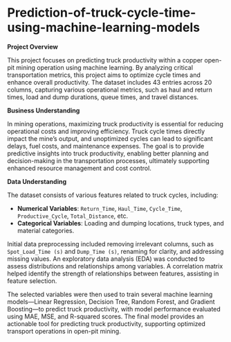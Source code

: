 # Prediction-of-truck-cycle-time-using-machine-learning-models

**Project Overview** 

This project focuses on predicting truck productivity within a copper open-pit mining operation using machine learning. By analyzing critical transportation metrics, this project aims to optimize cycle times and enhance overall productivity. The dataset includes 43 entries across 20 columns, capturing various operational metrics, such as haul and return times, load and dump durations, queue times, and travel distances.  

**Business Understanding**  

In mining operations, maximizing truck productivity is essential for reducing operational costs and improving efficiency. Truck cycle times directly impact the mine’s output, and unoptimized cycles can lead to significant delays, fuel costs, and maintenance expenses. The goal is to provide predictive insights into truck productivity, enabling better planning and decision-making in the transportation processes, ultimately supporting enhanced resource management and cost control.  

**Data Understanding**  

The dataset consists of various features related to truck cycles, including:
- **Numerical Variables**: `Return_Time`, `Haul_Time`, `Cycle_Time`, `Productive_Cycle`, `Total_Distance`, etc.
- **Categorical Variables**: Loading and dumping locations, truck types, and material categories.

Initial data preprocessing included removing irrelevant columns, such as `Spot_Load_Time (s)` and `Dump_Time (s)`, renaming for clarity, and addressing missing values. An exploratory data analysis (EDA) was conducted to assess distributions and relationships among variables. A correlation matrix helped identify the strength of relationships between features, assisting in feature selection.  

The selected variables were then used to train several machine learning models—Linear Regression, Decision Tree, Random Forest, and Gradient Boosting—to predict truck productivity, with model performance evaluated using MAE, MSE, and R-squared scores. The final model provides an actionable tool for predicting truck productivity, supporting optimized transport operations in open-pit mining.
